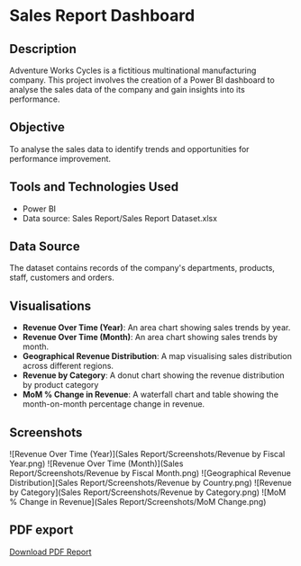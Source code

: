 # Sales Report Dashboard

## Description
Adventure Works Cycles is a fictitious multinational manufacturing company. This project involves the creation of a Power BI dashboard to analyse the sales data of the company and gain insights into its performance. 

## Objective
To analyse the sales data to identify trends and opportunities for performance improvement.

## Tools and Technologies Used
- Power BI
- Data source: Sales Report/Sales Report Dataset.xlsx

## Data Source
The dataset contains records of the company's departments, products, staff, customers and orders.

## Visualisations
- **Revenue Over Time (Year)**: An area chart showing sales trends by year.
- **Revenue Over Time (Month)**: An area chart showing sales trends by month.
- **Geographical Revenue Distribution**: A map visualising sales distribution across different regions.
- **Revenue by Category**: A donut chart showing the revenue distribution by product category
- **MoM % Change in Revenue**: A waterfall chart and table showing the month-on-month percentage change in revenue.

## Screenshots
![Revenue Over Time (Year)](Sales Report/Screenshots/Revenue by Fiscal Year.png)
![Revenue Over Time (Month)](Sales Report/Screenshots/Revenue by Fiscal Month.png)
![Geographical Revenue Distribution](Sales Report/Screenshots/Revenue by Country.png)
![Revenue by Category](Sales Report/Screenshots/Revenue by Category.png)
![MoM % Change in Revenue](Sales Report/Screenshots/MoM Change.png)

## PDF export
[Download PDF Report](Sales_Report/Sales_Report.pdf)
